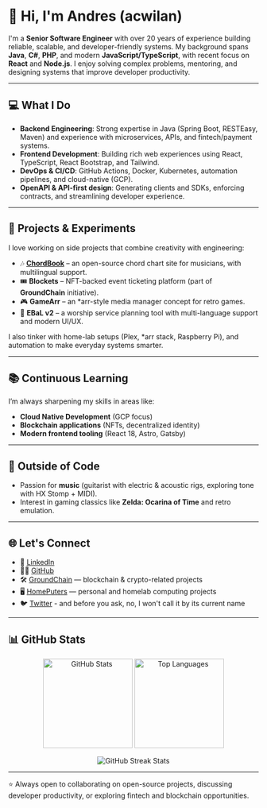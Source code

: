 # 👋 Hi, I'm Andres (acwilan)

I'm a **Senior Software Engineer** with over 20 years of experience building reliable, scalable, and developer-friendly systems. My background spans **Java**, **C#**, **PHP**, and modern **JavaScript/TypeScript**, with recent focus on **React** and **Node.js**. I enjoy solving complex problems, mentoring, and designing systems that improve developer productivity.

---

## 💻 What I Do
- **Backend Engineering**: Strong expertise in Java (Spring Boot, RESTEasy, Maven) and experience with microservices, APIs, and fintech/payment systems.  
- **Frontend Development**: Building rich web experiences using React, TypeScript, React Bootstrap, and Tailwind.  
- **DevOps & CI/CD**: GitHub Actions, Docker, Kubernetes, automation pipelines, and cloud-native (GCP).  
- **OpenAPI & API-first design**: Generating clients and SDKs, enforcing contracts, and streamlining developer experience.

---

## 🚀 Projects & Experiments
I love working on side projects that combine creativity with engineering:  
- 🎶 **[ChordBook](https://acwilan.github.io/chordbook/)** – an open-source chord chart site for musicians, with multilingual support.  
- 🎟️ **Blockets** – NFT-backed event ticketing platform (part of **GroundChain** initiative).  
- 🎮 **GameArr** – an *arr-style media manager concept for retro games.  
- 🙌 **EBaL v2** – a worship service planning tool with multi-language support and modern UI/UX.  

I also tinker with home-lab setups (Plex, *arr stack, Raspberry Pi), and automation to make everyday systems smarter.

---

## 📚 Continuous Learning
I’m always sharpening my skills in areas like:
- **Cloud Native Development** (GCP focus)  
- **Blockchain applications** (NFTs, decentralized identity)  
- **Modern frontend tooling** (React 18, Astro, Gatsby)  

---

## 🎸 Outside of Code
- Passion for **music** (guitarist with electric & acoustic rigs, exploring tone with HX Stomp + MIDI).  
- Interest in gaming classics like **Zelda: Ocarina of Time** and retro emulation.  

---

## 🌐 Let's Connect
- 💼 [LinkedIn](https://www.linkedin.com/in/arovira/)  
- 🧑‍💻 [GitHub](https://github.com/acwilan)  
- 🛠️ [GroundChain](https://github.com/groundchain-space) — blockchain & crypto-related projects  
- 🖥️ [HomePuters](https://github.com/homeputers) — personal and homelab computing projects  
- 🐦 [Twitter](https://twitter.com/acwilan)  - and before you ask, no, I won't call it by its current name

---

## 📊 GitHub Stats

<p align="center">
  <img src="https://github-readme-stats.vercel.app/api?username=acwilan&show_icons=true&theme=tokyonight&hide=issues" alt="GitHub Stats" height="180em"/>
  <img src="https://github-readme-stats.vercel.app/api/top-langs/?username=acwilan&layout=compact&theme=tokyonight" alt="Top Languages" height="180em"/>
</p>

<p align="center">
  <img src="https://github-readme-streak-stats.herokuapp.com/?user=acwilan&theme=tokyonight" alt="GitHub Streak Stats"/>
</p>

---

⭐️ Always open to collaborating on open-source projects, discussing developer productivity, or exploring fintech and blockchain opportunities.
